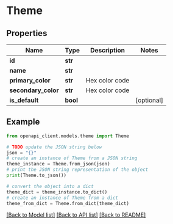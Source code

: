 # Theme


## Properties

Name | Type | Description | Notes
------------ | ------------- | ------------- | -------------
**id** | **str** |  | 
**name** | **str** |  | 
**primary_color** | **str** | Hex color code | 
**secondary_color** | **str** | Hex color code | 
**is_default** | **bool** |  | [optional] 

## Example

```python
from openapi_client.models.theme import Theme

# TODO update the JSON string below
json = "{}"
# create an instance of Theme from a JSON string
theme_instance = Theme.from_json(json)
# print the JSON string representation of the object
print(Theme.to_json())

# convert the object into a dict
theme_dict = theme_instance.to_dict()
# create an instance of Theme from a dict
theme_from_dict = Theme.from_dict(theme_dict)
```
[[Back to Model list]](../README.md#documentation-for-models) [[Back to API list]](../README.md#documentation-for-api-endpoints) [[Back to README]](../README.md)


